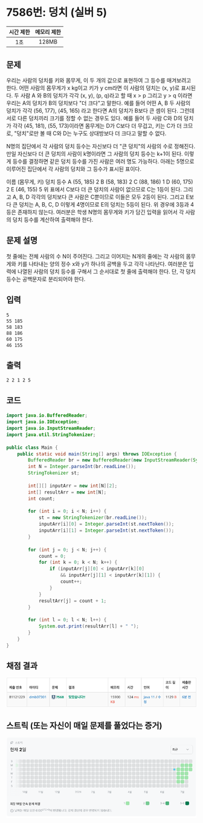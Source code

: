 # 7586번: 덩치 (실버 5)
|시간 제한|메모리 제한|
|:--:|:--:|
|1초|128MB|

## 문제
우리는 사람의 덩치를 키와 몸무게, 이 두 개의 값으로 표현하여 그 등수를 매겨보려고 한다. 어떤 사람의 몸무게가 x kg이고 키가 y cm라면 이 사람의 덩치는 (x, y)로 표시된다. 두 사람 A 와 B의 덩치가 각각 (x, y), (p, q)라고 할 때 x > p 그리고 y > q 이라면 우리는 A의 덩치가 B의 덩치보다 "더 크다"고 말한다. 예를 들어 어떤 A, B 두 사람의 덩치가 각각 (56, 177), (45, 165) 라고 한다면 A의 덩치가 B보다 큰 셈이 된다. 그런데 서로 다른 덩치끼리 크기를 정할 수 없는 경우도 있다. 예를 들어 두 사람 C와 D의 덩치가 각각 (45, 181), (55, 173)이라면 몸무게는 D가 C보다 더 무겁고, 키는 C가 더 크므로, "덩치"로만 볼 때 C와 D는 누구도 상대방보다 더 크다고 말할 수 없다.

N명의 집단에서 각 사람의 덩치 등수는 자신보다 더 "큰 덩치"의 사람의 수로 정해진다. 만일 자신보다 더 큰 덩치의 사람이 k명이라면 그 사람의 덩치 등수는 k+1이 된다. 이렇게 등수를 결정하면 같은 덩치 등수를 가진 사람은 여러 명도 가능하다. 아래는 5명으로 이루어진 집단에서 각 사람의 덩치와 그 등수가 표시된 표이다.

이름	(몸무게, 키)	덩치 등수
A	(55, 185)	2
B	(58, 183)	2
C	(88, 186)	1
D	(60, 175)	2
E	(46, 155)	5
위 표에서 C보다 더 큰 덩치의 사람이 없으므로 C는 1등이 된다. 그리고 A, B, D 각각의 덩치보다 큰 사람은 C뿐이므로 이들은 모두 2등이 된다. 그리고 E보다 큰 덩치는 A, B, C, D 이렇게 4명이므로 E의 덩치는 5등이 된다. 위 경우에 3등과 4등은 존재하지 않는다. 여러분은 학생 N명의 몸무게와 키가 담긴 입력을 읽어서 각 사람의 덩치 등수를 계산하여 출력해야 한다.

## 문제 설명
첫 줄에는 전체 사람의 수 N이 주어진다. 그리고 이어지는 N개의 줄에는 각 사람의 몸무게와 키를 나타내는 양의 정수 x와 y가 하나의 공백을 두고 각각 나타난다.
여러분은 입력에 나열된 사람의 덩치 등수를 구해서 그 순서대로 첫 줄에 출력해야 한다. 단, 각 덩치 등수는 공백문자로 분리되어야 한다.

## 입력
```
5
55 185
58 183
88 186
60 175
46 155
```

## 출력
```
2 2 1 2 5
```
## 코드
```java
import java.io.BufferedReader;
import java.io.IOException;
import java.io.InputStreamReader;
import java.util.StringTokenizer;

public class Main {
    public static void main(String[] args) throws IOException {
        BufferedReader br = new BufferedReader(new InputStreamReader(System.in));
        int N = Integer.parseInt(br.readLine());
        StringTokenizer st;

        int[][] inputArr = new int[N][2];
        int[] resultArr = new int[N];
        int count;

        for (int i = 0; i < N; i++) {
            st = new StringTokenizer(br.readLine());
            inputArr[i][0] = Integer.parseInt(st.nextToken());
            inputArr[i][1] = Integer.parseInt(st.nextToken());
        }

        for (int j = 0; j < N; j++) {
            count = 0;
            for (int k = 0; k < N; k++) {
                if (inputArr[j][0] < inputArr[k][0]
                    && inputArr[j][1] < inputArr[k][1]) {
                    count++;
                }
            }
            resultArr[j] = count + 1;
        }

        for (int l = 0; l < N; l++) {
            System.out.print(resultArr[l] + " ");
        }
    }
}


```

## 채점 결과
![img.png](img.png)
## 스트릭 (또는 자신이 매일 문제를 풀었다는 증거)
![img_1.png](img_1.png)